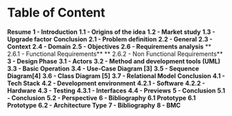 # Table of Content
**Resume**
**1 - Introduction**
**1.1 - Origins of the idea**
**1.2 - Market study**
**1.3 - Upgrade factor**
**Conclusion**
**2.1 - Problem definition**
**2.2 - General**
**2.3 - Context**
**2.4 - Domain**
**2.5 - Objectives**
**2.6 - Requirements analysis**
** 2.6.1 - Functional Requirements**
** 2.6.2 - Non Functional Requirements**
**3 - Design Phase**
**3.1 - Actors**
**3.2 - Method and development tools (UML)**
**3.3 - Basic Operation**
**3.4 - Use-Case Diagram [3]**
**3.5 - Sequence Diagram[4]**
**3.6 - Class Diagram [5]**
**3.7 - Relational Model**
**Conclusion**
**4.1 - Tech Stack**
**4.2 - Development environment**
**4.2.1 - Software**
**4.2.2 - Hardware**
**4.3 - Testing**
**4.3.1 - Interfaces**
**4.4 - Previews**
**5 - Conclusion**
**5.1 - Conclusion**
**5.2 - Perspective**
**6 - Bibliography**
**6.1 Prototype**
**6.1 Prototype**
**6.2 - Architecture Type**
**7 - Bibliography**
**8 - BMC**
<div style="page-break-before: always; height: 0;"></div>